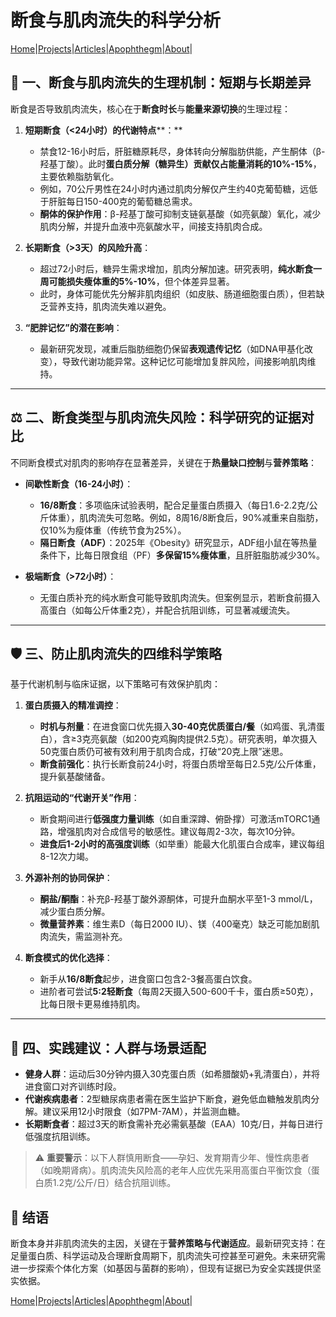 # 断食与肌肉流失的科学分析

[Home](/README.md)|[Projects](/projects.md)|[Articles](/articles.md)|[Apophthegm](/apophthegm.md)|[About](/about.md)|

## 🧠 一、断食与肌肉流失的生理机制：短期与长期差异  
断食是否导致肌肉流失，核心在于**断食时长**与**能量来源切换**的生理过程：  

1. **短期断食（<24小时）的代谢特点****：**  
   - 禁食12-16小时后，肝脏糖原耗尽，身体转向分解脂肪供能，产生酮体（β-羟基丁酸）。此时**蛋白质分解（糖异生）贡献仅占能量消耗的10%-15%**，主要依赖脂肪氧化。  
   - 例如，70公斤男性在24小时内通过肌肉分解仅产生约40克葡萄糖，远低于肝脏每日150-400克的葡萄糖总需求。  
   - **酮体的保护作用**：β-羟基丁酸可抑制支链氨基酸（如亮氨酸）氧化，减少肌肉分解，并提升血液中亮氨酸水平，间接支持肌肉合成。  

2. **长期断食（>3天）的风险升高**：  
   - 超过72小时后，糖异生需求增加，肌肉分解加速。研究表明，**纯水断食一周可能损失瘦体重的5%-10%**，但个体差异显著。  
   - 此时，身体可能优先分解非肌肉组织（如皮肤、肠道细胞蛋白质），但若缺乏营养支持，肌肉流失难以避免。  

3. **“肥胖记忆”的潜在影响**：  
   - 最新研究发现，减重后脂肪细胞仍保留**表观遗传记忆**（如DNA甲基化改变），导致代谢功能异常。这种记忆可能增加复胖风险，间接影响肌肉维持。  

---

## ⚖️ 二、断食类型与肌肉流失风险：科学研究的证据对比  
不同断食模式对肌肉的影响存在显著差异，关键在于**热量缺口控制**与**营养策略**：  

- **间歇性断食（16-24小时）**：  
  - **16/8断食**：多项临床试验表明，配合足量蛋白质摄入（每日1.6-2.2克/公斤体重），肌肉流失可忽略。例如，8周16/8断食后，90%减重来自脂肪，仅10%为瘦体重（传统节食为25%）。  
  - **隔日断食（ADF）**：2025年《Obesity》研究显示，ADF组小鼠在等热量条件下，比每日限食组（PF）**多保留15%瘦体重**，且肝脏脂肪减少30%。  

- **极端断食（>72小时）**：  
  - 无蛋白质补充的纯水断食可能导致肌肉流失。但案例显示，若断食前摄入高蛋白（如每公斤体重2克），并配合抗阻训练，可显著减缓流失。  

---

## 🛡️ 三、防止肌肉流失的四维科学策略  
基于代谢机制与临床证据，以下策略可有效保护肌肉：  

1. **蛋白质摄入的精准调控**：  
   - **时机与剂量**：在进食窗口优先摄入**30-40克优质蛋白/餐**（如鸡蛋、乳清蛋白），含≥3克亮氨酸（如200克鸡胸肉提供2.5克）。研究表明，单次摄入50克蛋白质仍可被有效利用于肌肉合成，打破“20克上限”迷思。  
   - **断食前强化**：执行长断食前24小时，将蛋白质增至每日2.5克/公斤体重，提升氨基酸储备。  

2. **抗阻运动的“代谢开关”作用**：  
   - 断食期间进行**低强度力量训练**（如自重深蹲、俯卧撑）可激活mTORC1通路，增强肌肉对合成信号的敏感性。建议每周2-3次，每次10分钟。  
   - **进食后1-2小时的高强度训练**（如举重）能最大化肌蛋白合成率，建议每组8-12次力竭。  

3. **外源补剂的协同保护**：  
   - **酮盐/酮酯**：补充β-羟基丁酸外源酮体，可提升血酮水平至1-3 mmol/L，减少蛋白质分解。  
   - **微量营养素**：维生素D（每日2000 IU）、镁（400毫克）缺乏可能加剧肌肉流失，需监测补充。  

4. **断食模式的优化选择**：  
   - 新手从**16/8断食**起步，进食窗口包含2-3餐高蛋白饮食。  
   - 进阶者可尝试**5:2轻断食**（每周2天摄入500-600千卡，蛋白质≥50克），比每日限卡更易维持肌肉。  

---

## 💎 四、实践建议：人群与场景适配  
- **健身人群**：运动后30分钟内摄入30克蛋白质（如希腊酸奶+乳清蛋白），并将进食窗口对齐训练时段。  
- **代谢疾病患者**：2型糖尿病患者需在医生监护下断食，避免低血糖触发肌肉分解。建议采用12小时限食（如7PM-7AM），并监测血糖。  
- **长期断食者**：超过3天的断食需补充必需氨基酸（EAA）10克/日，并每日进行低强度抗阻训练。  

> ⚠️ **重要警示**：以下人群慎用断食——孕妇、发育期青少年、慢性病患者（如晚期肾病）。肌肉流失风险高的老年人应优先采用高蛋白平衡饮食（蛋白质1.2克/公斤/日）结合抗阻训练。

## 💎 结语  
断食本身并非肌肉流失的主因，关键在于**营养策略与代谢适应**。最新研究支持：在足量蛋白质、科学运动及合理断食周期下，肌肉流失可控甚至可避免。未来研究需进一步探索个体化方案（如基因与菌群的影响），但现有证据已为安全实践提供坚实依据。

[Home](/README.md)|[Projects](/projects.md)|[Articles](/articles.md)|[Apophthegm](/apophthegm.md)|[About](/about.md)|